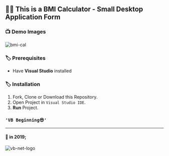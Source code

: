 
## 👨‍💻 This is a BMI Calculator - Small Desktop Application Form

### 📺 Demo Images

![bmi-cal](https://user-images.githubusercontent.com/59244522/182208472-7758daf1-5538-4cf1-a768-61f77b5815e3.png)

### 🏷️ Prerequisites

- Have **Visual Studio** installed

### 🏷️ Installation

1.  Fork, Clone or Download this Repository.
2.  Open Project in `Visual Studio IDE`.
3.  **Run** Project.

### `'VB Beginning😎'`

---

#### 📌 in 2019;

![vb-net-logo](https://user-images.githubusercontent.com/59244522/182147014-9bb06a1a-24e5-40d6-bbbf-ffad0da115ec.png)

